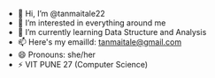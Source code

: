 - 👋 Hi, I’m @tanmaitale22
- 👀 I’m interested in everything around me
- 🌱 I’m currently learning Data Structure and Analysis
- 📫 Here's my emailId: tanmaitale@gmail.com
- 😄 Pronouns: she/her
- ⚡ VIT PUNE 27 (Computer Science)

<!---
tanmaitale22/tanmaitale22 is a ✨ special ✨ repository because its `README.md` (this file) appears on your GitHub profile.
You can click the Preview link to take a look at your changes.
--->
